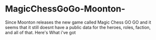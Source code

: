 # MagicChessGoGo-Moonton-
Since Moonton releases the new game called Magic Chess GO GO and it seems that it still doesnt have a public data for the heroes, roles, faction, and all of that. Here's What i've got
